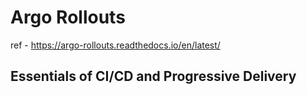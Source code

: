 # Argo Rollouts

ref - https://argo-rollouts.readthedocs.io/en/latest/

## Essentials of CI/CD and Progressive Delivery



